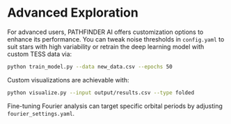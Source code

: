 # Advanced Exploration

For advanced users, PATHFINDER AI offers customization options to enhance its performance. 
You can tweak noise thresholds in `config.yaml` to suit stars with high variability or retrain the deep learning model with custom TESS data via:

```bash
python train_model.py --data new_data.csv --epochs 50
```

Custom visualizations are achievable with:

```bash
python visualize.py --input output/results.csv --type folded
```

Fine-tuning Fourier analysis can target specific orbital periods by adjusting `fourier_settings.yaml`.
